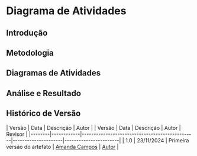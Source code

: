 # Diagrama de Atividades

## Introdução

## Metodologia

## Diagramas de Atividades

## Análise e Resultado

## Histórico de Versão
| Versão | Data       | Descrição                                      | Autor               | | Versão | Data       | Descrição                                      | Autor               | Revisor               |
|--------|------------|------------------------------------------------|---------------------|-----------------------|
| 1.0    | 23/11/2024 | Primeira versão do artefato | [Amanda Campos](https://github.com/acamposs) | [Autor](https://github.com/autor) |